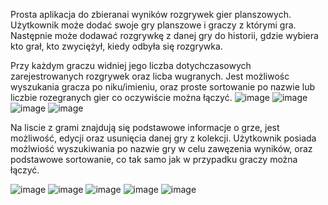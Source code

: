 Prosta aplikacja do zbieranai wyników rozgrywek gier planszowych.
Użytkownik może dodać swoje gry planszowe i  graczy z którymi gra.
Następnie może dodawać rozgrywkę z danej gry do historii, gdzie wybiera kto grał, kto zwyciężył, kiedy odbyła się rozgrywka. 

Przy każdym graczu widniej jego liczba dotychczasowych zarejestrowanych rozgrywek oraz licba wugranych.
Jest możliwośc wyszukania gracza po niku/imieniu, oraz proste sortowanie po nazwie lub liczbie rozegranych gier co oczywiście można łączyć.
![image](https://github.com/user-attachments/assets/98fad414-f735-40de-995e-efd0fdd9451b)
![image](https://github.com/user-attachments/assets/1a910bd2-75c5-4891-b9e2-e863369367be)
![image](https://github.com/user-attachments/assets/ba0f2ccf-d6c6-47f4-a29d-5f96fdd546c8)
![image](https://github.com/user-attachments/assets/e4e32acb-4e3f-46c9-b2de-62a2a1171d14)


Na liscie z grami znajdują się podstawowe informacje o grze, jest możliwość, edycji  oraz usunięcia danej gry z kolekcji.
Użytkownik posiada możlwiość wyszukiwania po nazwie gry w celu zawęzenia wyników, oraz podstawowe sortowanie, co tak samo jak w przypadku graczy można łączyć.

![image](https://github.com/user-attachments/assets/c59f92bd-6f70-447f-ae48-e97f3f66ad48)
![image](https://github.com/user-attachments/assets/53be5405-9c08-474b-88ea-815aeb8db7c2)
![image](https://github.com/user-attachments/assets/04dc7809-f4e7-4ff3-952c-4f40ad2f8706)
![image](https://github.com/user-attachments/assets/2bb71550-3f7d-4fd7-b98c-b8ba18f6408c)
![image](https://github.com/user-attachments/assets/be63adbb-f610-4bb5-abf6-4e07e462a090)

